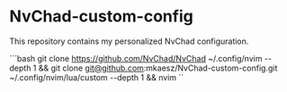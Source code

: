 # NvChad-custom-config

This repository contains my personalized NvChad configuration.

´´´bash
git clone https://github.com/NvChad/NvChad ~/.config/nvim --depth 1 && git clone git@github.com:mkaesz/NvChad-custom-config.git ~/.config/nvim/lua/custom --depth 1 && nvim
´´
